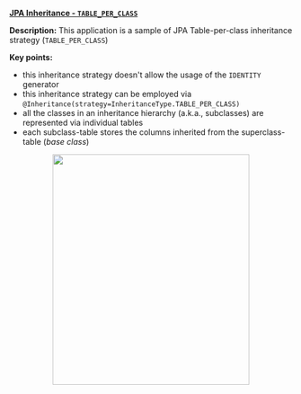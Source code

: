 **[JPA Inheritance - `TABLE_PER_CLASS`](https://github.com/AnghelLeonard/Hibernate-SpringBoot/tree/master/HibernateSpringBootTablePerTableInheritance)**

**Description:** This application is a sample of JPA Table-per-class inheritance strategy (`TABLE_PER_CLASS`)

**Key points:**
- this inheritance strategy doesn't allow the usage of the `IDENTITY` generator
- this inheritance strategy can be employed via `@Inheritance(strategy=InheritanceType.TABLE_PER_CLASS)`
- all the classes in an inheritance hierarchy (a.k.a., subclasses) are represented via individual tables
- each subclass-table stores the columns inherited from the superclass-table (*base class*)

<a href="https://leanpub.com/java-persistence-performance-illustrated-guide"><p align="center"><img src="https://github.com/AnghelLeonard/Hibernate-SpringBoot/blob/master/Java%20Persistence%20Performance%20Illustrated%20Guide.jpg" height="410" width="350"/></p></a>
